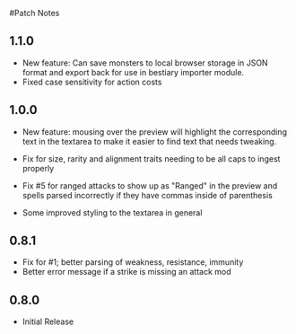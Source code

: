 #Patch Notes
## 1.1.0
* New feature: Can save monsters to local browser storage in JSON format and export back for use in bestiary importer module.
* Fixed case sensitivity for action costs

## 1.0.0
* New feature: mousing over the preview will highlight the corresponding text in the textarea to make it easier to find text that needs tweaking.

* Fix for size, rarity and alignment traits needing to be all caps to ingest properly
* Fix #5 for ranged attacks to show up as "Ranged" in the preview and spells parsed incorrectly if they have commas inside of parenthesis
* Some improved styling to the textarea in general
## 0.8.1
* Fix for #1; better parsing of weakness, resistance, immunity
* Better error message if a strike is missing an attack mod
## 0.8.0
* Initial Release